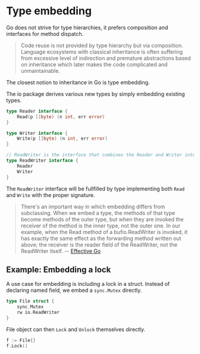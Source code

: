 # Type embedding

Go does not strive for type hierarchies, it prefers composition and interfaces
for method dispatch.

> Code reuse is not provided by type hierarchy but via composition. Language
> ecosystems with classical inheritance is often suffering from excessive level
> of indirection and premature abstractions based on inheritance which later
> makes the code complicated and unmaintainable.

The closest notion to inheritance in Go is type embedding.

The io package derives various new types by simply embedding existing types.

```go
type Reader interface {
    Read(p []byte) (n int, err error)
}

type Writer interface {
    Write(p []byte) (n int, err error)
}

// ReadWriter is the interface that combines the Reader and Writer interfaces.
type ReadWriter interface {
    Reader
    Writer
}
```

The `ReadWriter` interface will be fullfilled by type implementing both `Read`
and `Write` with the proper signature.

> There's an important way in which embedding differs from subclassing. When we
> embed a type, the methods of that type become methods of the outer type, but
> when they are invoked the receiver of the method is the inner type, not the
> outer one. In our example, when the Read method of a bufio.ReadWriter is
> invoked, it has exactly the same effect as the forwarding method written out
> above; the receiver is the reader field of the ReadWriter, not the ReadWriter
> itself. -- [Effective Go](https://golang.org/doc/effective_go.html#embedding)

## Example: Embedding a lock

A use case for embedding is including a lock in a struct. Instead of declaring
named field, we embed a `sync.Mutex` directly.

```go
type File struct {
    sync.Mutex
    rw io.ReadWriter
}
```

File object can then `Lock` and `Unlock` themselves directly.

```go
f := File{}
f.Lock()
```

